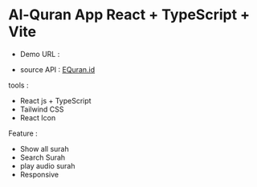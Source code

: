# Al-Quran App React + TypeScript + Vite


- Demo URL :


- source API : [EQuran.id](https://equran.id/apidev) 

tools : 
 - React js + TypeScript
 - Tailwind CSS
 - React Icon
   
Feature : 
- Show all surah 
- Search Surah
- play audio surah
- Responsive


